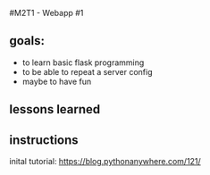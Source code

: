 #M2T1 - Webapp #1 

## goals: 
- to learn basic flask programming
- to be able to repeat a server config
- maybe to have fun

## lessons learned 


## instructions
inital tutorial: https://blog.pythonanywhere.com/121/ 